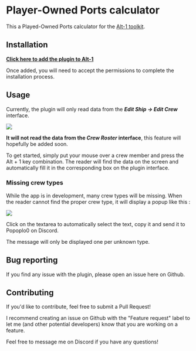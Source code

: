 # Player-Owned Ports calculator

This a Played-Owned Ports calculator for the [Alt-1 toolkit](https://runeapps.org/alt1).

## Installation

**[Click here to add the plugin to Alt-1](alt1://addapp/http://ports.test/config.json)**

Once added, you will need to accept the permissions to complete the installation process.

## Usage

Currently, the plugin will only read data from the **_Edit Ship -> Edit Crew_** interface.

![](https://i.imgur.com/562pcU1.png)

**It will not read the data from the _Crew Roster_ interface**, this feature will hopefully be added soon.

To get started, simply put your mouse over a crew member and press the Alt + 1 key combination. The reader will find the data on the screen and automatically fill it in the corresponding box on the plugin interface.

### Missing crew types

While the app is in development, many crew types will be missing. When the reader cannot find the proper crew type, it will display a popup like this : 

![](https://i.imgur.com/8WgRHpP.png)

Click on the textarea to automatically select the text, copy it and send it to Popoplo0 on Discord.

The message will only be displayed one per unknown type.

## Bug reporting

If you find any issue with the plugin, please open an issue here on Github.

## Contributing

If you'd like to contribute, feel free to submit a Pull Request!

I recommend creating an issue on Github with the "Feature request" label to let me (and other potential developers) know that you are working on a feature.

Feel free to message me on Discord if you have any questions!
